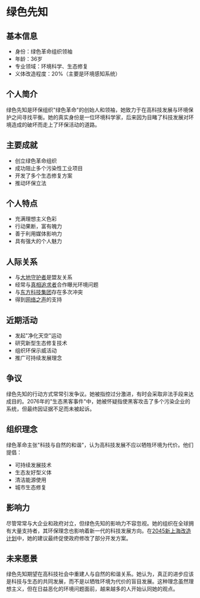 # 绿色先知

## 基本信息
- 身份：绿色革命组织领袖
- 年龄：36岁
- 专业领域：环境科学、生态修复
- 义体改造程度：20%（主要是环境感知系统）

## 个人简介
绿色先知是环保组织"绿色革命"的创始人和领袖，她致力于在高科技发展与环境保护之间寻找平衡。她的真实身份是一位环境科学家，后来因为目睹了科技发展对环境造成的破坏而走上了环保活动的道路。

## 主要成就
- 创立绿色革命组织
- 成功阻止多个污染性工业项目
- 开发了多个生态修复方案
- 推动环保立法

## 个人特点
- 充满理想主义色彩
- 行动果断，富有魄力
- 善于利用媒体影响力
- 具有强大的个人魅力

## 人际关系
- 与[大地守护者](/人物/大地守护者.md)是盟友关系
- 经常与[真相追求者](/人物/真相追求者.md)合作曝光环境问题
- 与[东方科技集团](/组织/东方科技集团.md)存在多次冲突
- 得到[网络之声](/人物/网络之声.md)的支持

## 近期活动
- 发起"净化天空"运动
- 研究新型生态修复技术
- 组织环保示威活动
- 推广可持续发展理念

## 争议
绿色先知的行动方式常常引发争议。她被指控过分激进，有时会采取非法手段来达成目的。2076年的"生态黑客事件"中，她被怀疑指使黑客攻击了多个污染企业的系统，但最终因证据不足而未被起诉。

## 组织理念
绿色革命主张"科技与自然的和谐"，认为高科技发展不应以牺牲环境为代价。他们提倡：
- 可持续发展技术
- 生态友好型义体
- 清洁能源使用
- 城市生态修复

## 影响力
尽管常常与大企业和政府对立，但绿色先知的影响力不容忽视。她的组织在全球拥有大量支持者，其环保理念也影响着新一代的科技发展方向。在[2045新上海改造计划](/历史/2045新上海改造计划.md)中，她的建议最终促使政府修改了部分开发方案。

## 未来愿景
绿色先知期望在高科技社会中重建人与自然的和谐关系。她认为，真正的进步应该是科技与生态的共同发展，而不是以牺牲环境为代价的盲目发展。这种理念虽然理想主义，但在日益恶化的环境问题面前，越来越多的人开始认同她的观点。
